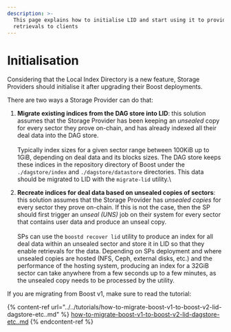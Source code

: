 ```yaml
---
description: >-
  This page explains how to initialise LID and start using it to provide
  retrievals to clients
---
```


# Initialisation

Considering that the Local Index Directory is a new feature, Storage Providers should initialise it after upgrading their Boost deployments.

There are two ways a Storage Provider can do that:

1. **Migrate existing indices from the DAG store into LID**: this solution assumes that the Storage Provider has been keeping an _unsealed_ copy for every sector they prove on-chain, and has already indexed all their deal data into the DAG store.\
   \
   Typically index sizes for a given sector range between 100KiB up to 1GiB, depending on deal data and its blocks sizes. The DAG store keeps these indices in the repository directory of Boost under the `./dagstore/index` and `./dagstore/datastore` directories. This data should be migrated to LID with the `migrate-lid` utility.\

2. **Recreate indices for deal data based on unsealed copies of sectors**: this solution assumes that the Storage Provider has _unsealed copies_ for every sector they prove on-chain. If this is not the case, then the SP should first trigger an _unseal (UNS)_ job on their system for every sector that contains user data and produce an unseal copy.\
   \
   SPs can use the `boostd recover lid` utility to produce an index for all deal data within an unsealed sector and store it in LID so that they enable retrievals for the data. Depending on SPs deployment and where unsealed copies are hosted (NFS, Ceph, external disks, etc.) and the performance of the hosting system, producing an index for a 32GiB sector can take anywhere from a few seconds up to a few minutes, as the unsealed copy needs to be processed by the utility.

If you are migrating from Boost v1, make sure to read the tutorial:

{% content-ref url="../../tutorials/how-to-migrate-boost-v1-to-boost-v2-lid-dagstore-etc..md" %}
[how-to-migrate-boost-v1-to-boost-v2-lid-dagstore-etc..md](../../tutorials/how-to-migrate-boost-v1-to-boost-v2-lid-dagstore-etc..md)
{% endcontent-ref %}
